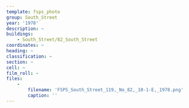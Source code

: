 ```yaml
---
template: fsps_photo
group: South_Street
year: '1978'
description: ~
buildings:
    - South_Street/82_South_Street
coordinates: ~
heading: ~
classification: ~
section: ~
cell: ~
film_roll: ~
files:
    -
        filename: 'FSPS_South_Street_119,_No_82,_10-1-E,_1978.png'
        caption: ''
---
```

